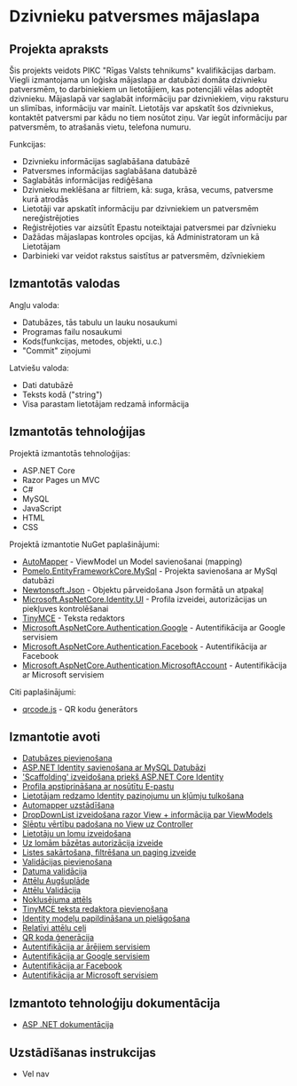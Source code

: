 # Dzivnieku patversmes mājaslapa

## Projekta apraksts
Šis projekts veidots PIKC "Rīgas Valsts tehnikums" kvalifikācijas darbam. Viegli izmantojama un loģiska mājaslapa ar datubāzi domāta dzivnieku patversmēm, to darbiniekiem un lietotājiem, kas potencjāli vēlas adoptēt dzivnieku. Mājaslapā var saglabāt informāciju par dzivniekiem, viņu raksturu un slimības, informāciju var mainīt.
Lietotājs var apskatīt šos dzivniekus, kontaktēt patversmi par kādu no tiem nosūtot ziņu. Var iegūt informāciju par patversmēm, to atrašanās vietu, telefona numuru.

Funkcijas:
- Dzivnieku informācijas saglabāšana datubāzē
- Patversmes informācijas saglabāšana datubāzē
- Saglabātās informācijas rediģēšana
- Dzivnieku meklēšana ar filtriem, kā: suga, krāsa, vecums, patversme kurā atrodās
- Lietotāji var apskatīt informāciju par dzivniekiem un patversmēm nereģistrējoties
- Reģistrējoties var aizsūtīt Epastu noteiktajai patversmei par dzīvnieku
- Dažādas mājaslapas kontroles opcijas, kā Administratoram un kā Lietotājam
- Darbinieki var veidot rakstus saistītus ar patversmēm, dzīvniekiem

## Izmantotās valodas
Angļu valoda:
- Datubāzes, tās tabulu un lauku nosaukumi
- Programas failu nosaukumi
- Kods(funkcijas, metodes, objekti, u.c.)
- "Commit" ziņojumi

Latviešu valoda:
- Dati datubāzē
- Teksts kodā ("string")
- Visa parastam lietotājam redzamā informācija

## Izmantotās tehnoloģijas
Projektā izmantotās tehnoloģijas:
- ASP.NET Core
- Razor Pages un MVC
- C#
- MySQL
- JavaScript
- HTML
- CSS

Projektā izmantotie NuGet paplašinājumi:
- [AutoMapper](https://www.nuget.org/packages/AutoMapper) - ViewModel un Model savienošanai (mapping)
- [Pomelo.EntityFrameworkCore.MySql](https://www.nuget.org/packages/Pomelo.EntityFrameworkCore.MySql) - Projekta savienošana ar MySql datubāzi
- [Newtonsoft.Json](https://www.nuget.org/packages/Newtonsoft.Json) - Objektu pārveidošana Json formātā un atpakaļ
- [Microsoft.AspNetCore.Identity.UI](https://www.nuget.org/packages/Microsoft.AspNetCore.Identity.UI) - Profila izveidei, autorizācijas un piekļuves kontrolēšanai
- [TinyMCE](https://www.nuget.org/packages/TinyMCE) - Teksta redaktors
- [Microsoft.AspNetCore.Authentication.Google](https://www.nuget.org/packages/Microsoft.AspNetCore.Authentication.Google) - Autentifikācija ar Google servisiem
- [Microsoft.AspNetCore.Authentication.Facebook](https://www.nuget.org/packages/Microsoft.AspNetCore.Authentication.Facebook) - Autentifikācija ar Facebook
- [Microsoft.AspNetCore.Authentication.MicrosoftAccount](https://www.nuget.org/packages/Microsoft.AspNetCore.Authentication.MicrosoftAccount) - Autentifikācija ar Microsoft servisiem

Citi paplašinājumi:
- [qrcode.js](https://davidshimjs.github.io/qrcodejs/) - QR kodu ģenerātors

## Izmantotie avoti
- [Datubāzes pievienošana](https://www.c-sharpcorner.com/article/how-to-connect-mysql-with-asp-net-core)
- [ASP.NET Identity savienošana ar MySQL Datubāzi](https://www.c-sharpcorner.com/article/using-asp-net-core-3-0-identity-with-mysql)
- ['Scaffolding' izveidošana priekš ASP.NET Core Identity](https://stackoverflow.com/questions/50802781/where-are-the-login-and-register-pages-in-an-aspnet-core-scaffolded-app)
- [Profila apstiprināšana ar nosūtītu E-pastu](https://docs.microsoft.com/lv-lv/aspnet/core/security/authentication/accconfirm?view=aspnetcore-5.0&tabs=visual-studio)
- [Lietotājam redzamo Identity paziņojumu un kļūmju tulkošana](https://stackoverflow.com/questions/19961648/how-to-localize-asp-net-identity-username-and-password-error-messages)
- [Automapper uzstādīšana](https://stackoverflow.com/questions/40275195/how-to-set-up-automapper-in-asp-net-core)
- [DropDownList izveidošana razor View + informācija par ViewModels](https://stackoverflow.com/questions/12519280/using-a-foreign-key-in-dropdown-in-mvc)
- [Slēptu vērtību padošana no View uz Controller](https://stackoverflow.com/questions/39405527/how-can-i-pass-hidden-field-value-from-view-to-controller-asp-net-mvc-5)
- [Lietotāju un lomu izveidošana](https://stackoverflow.com/questions/34343599/how-to-seed-users-and-roles-with-code-first-migration-using-identity-asp-net-cor)
- [Uz lomām bāzētas autorizācija izveide](https://docs.microsoft.com/en-us/aspnet/core/security/authorization/roles?view=aspnetcore-5.0#policy-based-role-checks)
- [Listes sakārtošana, filtrēšana un paging izveide](https://docs.microsoft.com/en-us/aspnet/core/data/ef-mvc/sort-filter-page?view=aspnetcore-5.0)
- [Validācijas pievienošana](https://www.tutorialsteacher.com/mvc/implement-validation-in-asp.net-mvc)
- [Datuma validācija](https://stackoverflow.com/questions/46184818/dataanotation-to-validate-a-model-how-do-i-validate-it-so-that-the-date-is-not)
- [Attēlu Augšuplāde](https://stackoverflow.com/questions/47185920/upload-image-in-asp-net-core)
- [Attēlu Validācija](https://stackoverflow.com/questions/56588900/how-to-validate-uploaded-file-in-asp-net-core)
- [Noklusējuma attēls](https://stackoverflow.com/questions/717734/best-way-to-display-default-image-if-specified-image-file-is-not-found)
- [TinyMCE teksta redaktora pievienošana](https://forums.asp.net/t/2100291.aspx?Using+HTML+editor+in+MVC+NET+core)
- [Identity modeļu papildināšana un pielāgošana](https://docs.microsoft.com/en-us/aspnet/core/security/authentication/customize-identity-model?view=aspnetcore-5.0)
- [Relatīvi attēlu ceļi](https://stackoverflow.com/questions/317315/asp-net-mvc-relative-paths)
- [QR koda ģenerācija](https://docs.microsoft.com/lv-lv/aspnet/core/security/authentication/identity-enable-qrcodes?view=aspnetcore-5.0)
- [Autentifikācija ar ārējiem servisiem](https://docs.microsoft.com/en-us/aspnet/core/security/authentication/social/?view=aspnetcore-5.0)
- [Autentifikācija ar Google servisiem](https://docs.microsoft.com/en-us/aspnet/core/security/authentication/social/google-logins?view=aspnetcore-5.0)
- [Autentifikācija ar Facebook](https://docs.microsoft.com/en-us/aspnet/core/security/authentication/social/facebook-logins?view=aspnetcore-5.0)
- [Autentifikācija ar Microsoft servisiem](https://docs.microsoft.com/en-us/aspnet/core/security/authentication/social/microsoft-logins?view=aspnetcore-5.0)

## Izmantoto tehnoloģiju dokumentācija
- [ASP .NET dokumentācija](https://docs.microsoft.com/en-us/aspnet)

## Uzstādīšanas instrukcijas
- Vel nav